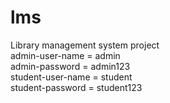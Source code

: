 # lms
Library management system project      
        admin-user-name = admin   
        admin-password = admin123   
        student-user-name = student   
        student-password = student123   
